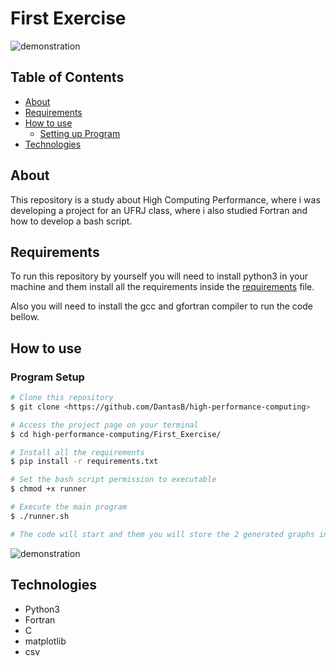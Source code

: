 # First Exercise

![demonstration](https://cdn.discordapp.com/attachments/499753935754756098/832409443785375794/unknown.png)

## Table of Contents

<!--ts-->
   * [About](#about)
   * [Requirements](#requirements)
   * [How to use](#how-to-use)
      * [Setting up Program](#program-setup)
   * [Technologies](#technologies)
<!--te-->

## About

This repository is a study about High Computing Performance, where i was developing a project for an UFRJ class, where i also studied Fortran and how to develop a bash script.

## Requirements

To run this repository by yourself you will need to install python3 in your machine and them install all the requirements inside the [requirements](requirements.txt) file.

Also you will need to install the gcc and gfortran compiler to run the code bellow.

## How to use

### Program Setup

```bash
# Clone this repository
$ git clone <https://github.com/DantasB/high-performance-computing>

# Access the project page on your terminal
$ cd high-performance-computing/First_Exercise/

# Install all the requirements
$ pip install -r requirements.txt

# Set the bash script permission to executable
$ chmod +x runner

# Execute the main program
$ ./runner.sh

# The code will start and them you will store the 2 generated graphs in the image_files folder 
```
![demonstration](https://cdn.discordapp.com/attachments/499753935754756098/832410942033756191/unknown.png)


## Technologies

* Python3
* Fortran
* C
* matplotlib
* csv

